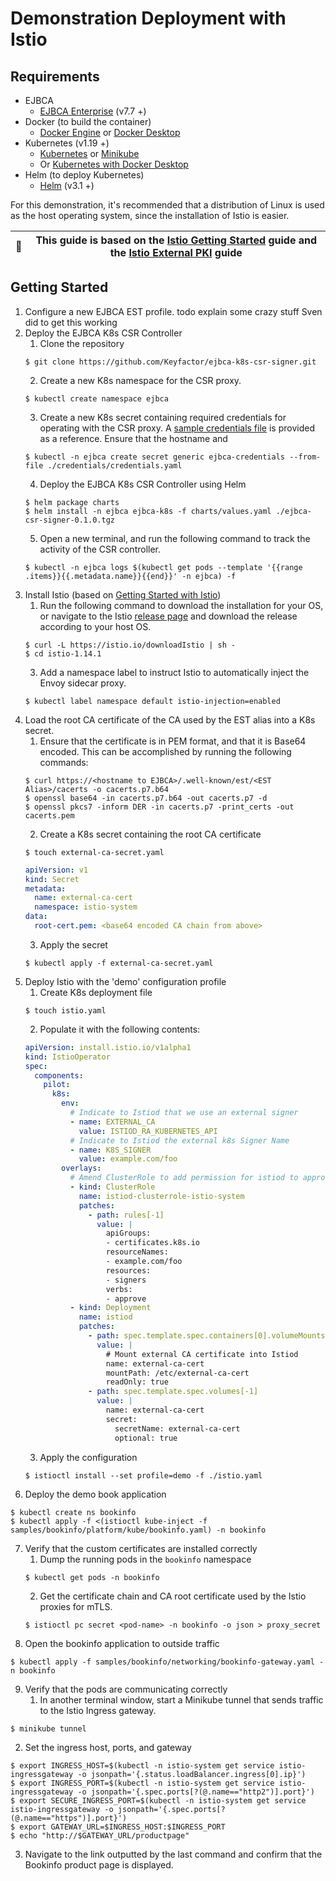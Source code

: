 # Demonstration Deployment with Istio

## Requirements
* EJBCA
    * [EJBCA Enterprise](https://www.primekey.com/products/ejbca-enterprise/) (v7.7 +)
* Docker (to build the container)
    * [Docker Engine](https://docs.docker.com/engine/install/) or [Docker Desktop](https://docs.docker.com/desktop/)
* Kubernetes (v1.19 +)
    * [Kubernetes](https://kubernetes.io/docs/tasks/tools/) or [Minikube](https://minikube.sigs.k8s.io/docs/start/)
    * Or [Kubernetes with Docker Desktop](https://docs.docker.com/desktop/kubernetes/)
* Helm (to deploy Kubernetes)
    * [Helm](https://helm.sh/docs/intro/install/) (v3.1 +)

For this demonstration, it's recommended that a distribution of Linux is used as the host
operating system, since the installation of Istio is easier.

| :memo:        | This guide is based on the [Istio Getting Started](https://istio.io/latest/docs/setup/getting-started/) guide and the [Istio External PKI](https://istio.io/latest/docs/tasks/security/cert-management/custom-ca-k8s/) guide |
|---------------|------------------------------------------------------------------------------------------------------------------------------------------------------------------------------------------------------------------------------|

## Getting Started
1. Configure a new EJBCA EST profile. todo explain some crazy stuff Sven did to get this working
2. Deploy the EJBCA K8s CSR Controller
   1. Clone the repository
    ```shell
    $ git clone https://github.com/Keyfactor/ejbca-k8s-csr-signer.git
    ```
   2. Create a new K8s namespace for the CSR proxy.
    ```shell
    $ kubectl create namespace ejbca
    ```
   3. Create a new K8s secret containing required credentials for operating with the CSR proxy. A [sample credentials file](https://github.com/Keyfactor/ejbca-k8s-csr-signer/blob/main/credentials/sample.yaml) is provided as a reference. Ensure that the hostname and 
    ```shell
    $ kubectl -n ejbca create secret generic ejbca-credentials --from-file ./credentials/credentials.yaml
    ```
   4. Deploy the EJBCA K8s CSR Controller using Helm
    ```shell
    $ helm package charts
    $ helm install -n ejbca ejbca-k8s -f charts/values.yaml ./ejbca-csr-signer-0.1.0.tgz
    ```
   5. Open a new terminal, and run the following command to track the activity of the CSR controller.
    ```shell
    $ kubectl -n ejbca logs $(kubectl get pods --template '{{range .items}}{{.metadata.name}}{{end}}' -n ejbca) -f
    ```
3. Install Istio (based on [Getting Started with Istio](https://istio.io/latest/docs/setup/getting-started/))
   1. Run the following command to download the installation for your OS, or navigate to the Istio [release page](https://github.com/istio/istio/releases/tag/1.14.1) and download the release according to your host OS.
    ```shell
    $ curl -L https://istio.io/downloadIstio | sh -
    $ cd istio-1.14.1
    ```
   3. Add a namespace label to instruct Istio to automatically inject the Envoy sidecar proxy.
    ```shell
    $ kubectl label namespace default istio-injection=enabled
    ```
4. Load the root CA certificate of the CA used by the EST alias into a K8s secret. 
   1. Ensure that the certificate is in PEM format, and that it is Base64 encoded. This can be accomplished by running the following commands:
    ```shell
    $ curl https://<hostname to EJBCA>/.well-known/est/<EST Alias>/cacerts -o cacerts.p7.b64
    $ openssl base64 -in cacerts.p7.b64 -out cacerts.p7 -d
    $ openssl pkcs7 -inform DER -in cacerts.p7 -print_certs -out cacerts.pem
    ```
   2. Create a K8s secret containing the root CA certificate
    ```shell
    $ touch external-ca-secret.yaml
    ```
    ```yaml
    apiVersion: v1
    kind: Secret
    metadata:
      name: external-ca-cert
      namespace: istio-system
    data:
      root-cert.pem: <base64 encoded CA chain from above>
    ```
   3. Apply the secret
    ```shell
    $ kubectl apply -f external-ca-secret.yaml
    ```
5. Deploy Istio with the 'demo' configuration profile
   1. Create K8s deployment file
    ```shell
    $ touch istio.yaml
    ```
   2. Populate it with the following contents:
    ```yaml
    apiVersion: install.istio.io/v1alpha1
    kind: IstioOperator
    spec:
      components:
        pilot:
          k8s:
            env:
              # Indicate to Istiod that we use an external signer
              - name: EXTERNAL_CA
                value: ISTIOD_RA_KUBERNETES_API
              # Indicate to Istiod the external k8s Signer Name
              - name: K8S_SIGNER
                value: example.com/foo
            overlays:
              # Amend ClusterRole to add permission for istiod to approve certificate signing by custom signer
              - kind: ClusterRole
                name: istiod-clusterrole-istio-system
                patches:
                  - path: rules[-1]
                    value: |
                      apiGroups:
                      - certificates.k8s.io
                      resourceNames:
                      - example.com/foo
                      resources:
                      - signers
                      verbs:
                      - approve
              - kind: Deployment
                name: istiod
                patches:
                  - path: spec.template.spec.containers[0].volumeMounts[-1]
                    value: |
                      # Mount external CA certificate into Istiod
                      name: external-ca-cert
                      mountPath: /etc/external-ca-cert
                      readOnly: true
                  - path: spec.template.spec.volumes[-1]
                    value: |
                      name: external-ca-cert
                      secret:
                        secretName: external-ca-cert
                        optional: true
    ```
   3. Apply the configuration
    ```shell
    $ istioctl install --set profile=demo -f ./istio.yaml
    ```
6. Deploy the demo book application
  ```shell
  $ kubectl create ns bookinfo
  $ kubectl apply -f <(istioctl kube-inject -f samples/bookinfo/platform/kube/bookinfo.yaml) -n bookinfo
  ```
7. Verify that the custom certificates are installed correctly
   1. Dump the running pods in the `bookinfo` namespace
    ```shell
    $ kubectl get pods -n bookinfo
    ```
   2. Get the certificate chain and CA root certificate used by the Istio proxies for mTLS.
    ```shell
    $ istioctl pc secret <pod-name> -n bookinfo -o json > proxy_secret
    ```
8. Open the bookinfo application to outside traffic
```shell
$ kubectl apply -f samples/bookinfo/networking/bookinfo-gateway.yaml -n bookinfo
```
9. Verify that the pods are communicating correctly
   1. In another terminal window, start a Minikube tunnel that sends traffic to the Istio Ingress gateway.
```shell
$ minikube tunnel
```
2. Set the ingress host, ports, and gateway
```shell
$ export INGRESS_HOST=$(kubectl -n istio-system get service istio-ingressgateway -o jsonpath='{.status.loadBalancer.ingress[0].ip}')
$ export INGRESS_PORT=$(kubectl -n istio-system get service istio-ingressgateway -o jsonpath='{.spec.ports[?(@.name=="http2")].port}')
$ export SECURE_INGRESS_PORT=$(kubectl -n istio-system get service istio-ingressgateway -o jsonpath='{.spec.ports[?(@.name=="https")].port}')
$ export GATEWAY_URL=$INGRESS_HOST:$INGRESS_PORT
$ echo "http://$GATEWAY_URL/productpage"
```
   3. Navigate to the link outputted by the last command and confirm that the Bookinfo product page is displayed.